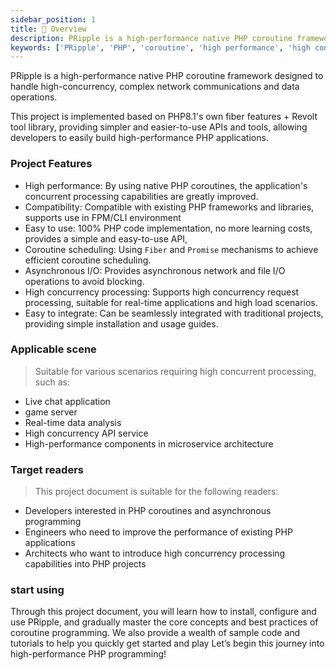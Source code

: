 ```yaml
---
sidebar_position: 1
title: 📘 Overview
description: PRipple is a high-performance native PHP coroutine framework designed to handle high-concurrency, complex network communications and data operations.
keywords: ['PRipple', 'PHP', 'coroutine', 'high performance', 'high concurrency', 'framework', 'coroutine framework']
---
```



PRipple is a high-performance native PHP coroutine framework designed to handle high-concurrency, complex network
communications and data operations.

This project is implemented based on PHP8.1's own fiber features + Revolt tool library, providing simpler and
easier-to-use APIs and tools, allowing developers to easily build high-performance PHP applications.

### Project Features

- High performance: By using native PHP coroutines, the application's concurrent processing capabilities are greatly
  improved.
- Compatibility: Compatible with existing PHP frameworks and libraries, supports use in FPM/CLI environment
- Easy to use: 100% PHP code implementation, no more learning costs, provides a simple and easy-to-use API,
- Coroutine scheduling: Using `Fiber` and `Promise` mechanisms to achieve efficient coroutine scheduling.
- Asynchronous I/O: Provides asynchronous network and file I/O operations to avoid blocking.
- High concurrency processing: Supports high concurrency request processing, suitable for real-time applications and
  high load scenarios.
- Easy to integrate: Can be seamlessly integrated with traditional projects, providing simple installation and usage
  guides.

### Applicable scene

> Suitable for various scenarios requiring high concurrent processing, such as:

- Live chat application
- game server
- Real-time data analysis
- High concurrency API service
- High-performance components in microservice architecture

### Target readers

> This project document is suitable for the following readers:

- Developers interested in PHP coroutines and asynchronous programming
- Engineers who need to improve the performance of existing PHP applications
- Architects who want to introduce high concurrency processing capabilities into PHP projects

### start using

Through this project document, you will learn how to install, configure and use PRipple, and gradually master the core
concepts and best practices of coroutine programming. We also provide a wealth of sample code and tutorials to help you
quickly get started and play
Let’s begin this journey into high-performance PHP programming!
